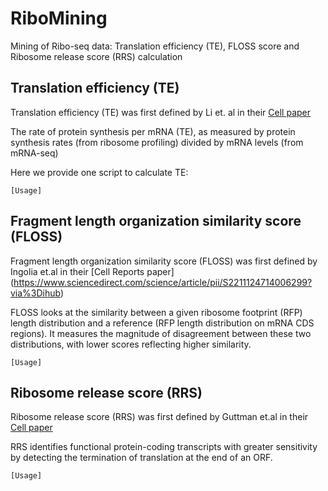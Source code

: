 # RiboMining

Mining of Ribo-seq data: Translation efficiency (TE), FLOSS score and Ribosome release score (RRS) calculation

## Translation efficiency (TE)

Translation efficiency (TE) was first defined by Li et. al in their [Cell paper](https://www.sciencedirect.com/science/article/pii/S0092867414002323)

The rate of protein synthesis per mRNA (TE), as measured by protein synthesis rates (from ribosome profiling) divided by mRNA levels (from mRNA-seq)

Here we provide one script to calculate TE:

```
[Usage]
```

## Fragment length organization similarity score (FLOSS)

Fragment length organization similarity score (FLOSS) was first defined by Ingolia et.al in their [Cell Reports paper] (https://www.sciencedirect.com/science/article/pii/S2211124714006299?via%3Dihub)

FLOSS looks at the similarity between a given ribosome footprint (RFP) length distribution and a reference (RFP length distribution on mRNA CDS regions). It measures the magnitude of disagreement between these two distributions, with lower scores reflecting higher similarity.

```
[Usage]
```

## Ribosome release score (RRS)

Ribosome release score (RRS) was first defined by Guttman et.al in their [Cell paper](https://www.sciencedirect.com/science/article/pii/S0092867413007113)

RRS identifies functional protein-coding transcripts with greater sensitivity by detecting the termination of translation at the end of an ORF.

```
[Usage]
```
